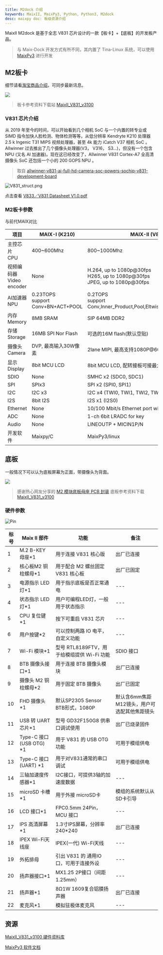 ```yaml
---
title: M2dock 介绍
keywords: MaixII, MaixPy3, Python, Python3, M2dock
desc: maixpy doc: 板级资源介绍
---
```


MaixII M2dock 是基于全志 V831 芯片设计的一款【板卡】+【底板】的开发板产品。

> 与 Maix-Dock 开发方式有所不同，其内置了 Tina-Linux 系统，可以使用 [MaixPy3](/maixpy3) 进行开发

## M2板卡

细节请看[淘宝商品介绍](https://item.taobao.com/item.htm?id=635874427363)，可同步最新讯息。

![](./asserts/maix_v831.jpg)

> 板卡参考资料下载站 [MaixII_V831_v3100](https://api.dl.sipeed.com/shareURL/MaixII/MaixII-Dock/HDK/Sipeed_MaixII_V831/MaixII_V831_v3100)

### V831 芯片介绍

从 2019 年至今的时间，可以开始看到几个相机 SoC 与一个内置的转专业或 SIMD 指令加快人脸检测、物体检测等等，从低分辨率 Kendryte K210 处理器 2.5 k Ingenic T31 MIPS 视频处理器，甚至 4k 能力 iCatch V37 相机 SoC 。 Allwinner 过去推出了几个摄像头处理器(V3， V316， S3…)，但没有一个包含 NPU (又名 AI 加速器)。现在这已经改变了，Allwinner V831 Cortex-A7 全高清摄像头 SoC 还包括一个小的 200 GOPS NPU 。

> 取自 [allwinner-v831-ai-full-hd-camera-soc-powers-sochip-v831-development-board](https://www.cnx-software.com/2020/04/28/allwinner-v831-ai-full-hd-camera-soc-powers-sochip-v831-development-board/)

![V831_struct.png](./asserts/V831_struct.png)

点击查看 [V833／V831 Datasheet V1.0.pdf](https://linux-sunxi.org/images/b/b9/V833%EF%BC%8FV831_Datasheet_V1.0.pdf)

### M2板卡参数

与前代MAIX对比

| 项目                         | MAIX-I (K210)                        | MAIX-II (V831)                                                                 |
| ---------------------------- | ------------------------------------ | ------------------------------------------------------------------------------ |
| 主控芯片<br> CPU             | 400~600Mhz                           | 800~1000Mhz                                                                    |
| 视频编码器 <br>Video encoder | None                                 | H.264, up to 1080p@30fps<br>H265, up to 1080p@30fps<br>JPEG, up to 1080p@30fps |
| AI加速器<br>NPU              | 0.23TOPS<br>support Conv+BN+ACT+POOL | 0.2TOPS<br>support Conv,Inner_Product,Pool,Eltwise,ACT,BN,Split,Concat         |
| 内存<br>Memory               | 8MB SRAM                             | SIP 64MB DDR2                                                                  |
| 存储<br>Storage              | 16MB SPI Nor Flash                   | 可选的16M flash(默认空贴)                                                      |
| 摄像头<br>Camera             | DVP, 最高输入30W像素                 | 2lane MIPI, 最高支持1080P@60fps                                                |
| 显示<br>Display              | 8bit MCU LCD                         | 8bit MCU LCD, 配转接板可接最大10寸RGB LCD                                      |
| SDIO                         | None                                 | SMHC x2 (SDC0, SDC1)                                                           |
| SPI                          | SPIx3                                | SPI x2 (SPI0, SPI1)                                                            |
| I2C                          | I2C x3                               | I2C x4 (TWI0, TWI1, TWI2, TWI3)                                                |
| I2S                          | 8bit I2S                             | I2S x1 (I2S0)                                                                  |
| Ethernet                     | None                                 | 10/100 Mbit/s Ethernet port with RMII interface                                |
| ADC                          | None                                 | 1-ch 6bit LRADC for key                                                        |
| Audio                        | None                                 | LINEOUTP + MICIN1P/N                                                           |
| 开发软件                     | Maixpy/C                             | MaixPy3/linux                                                                  |

## 底板

一般情况下可以认为底板屏幕为正面，带摄像头为背面。

![](./asserts/m2dock.jpg)

> 感谢热心网友分享的 [ M2 模块底板母座 PCB 封装](https://bbs.elecfans.com/jishu_2036119_1_1.html)
> 底板参考资料下载 [MaixII_V831_v3100](https://api.dl.sipeed.com/shareURL/MaixII/MaixII-Dock/HDK/Sipeed_MaixII_V831/MaixII_V831_v3100)

### 硬件参数

![Pin](./asserts/M2Dock_pin.jpg)

| 标号 | Maix II 部件            | 功能                                       | 备注                                         |
| ---- | ----------------------- | ------------------------------------------ | -------------------------------------------- |
| 1    | M.2 B-KEY 母座*1        | 用于连接 V831 核心版                       | 出厂已连接                                   |
| 2    | 核心板M2 铜柱螺母*1     | 用于配合 M2 螺丝固定 V831 核心板           | 出厂已固定                                   |
| 3    | 电源指示 LED 灯*1       | 用于指示底板是否正常通电                   | ---                                          |
| 4    | 状态指示 LED灯*1        | 用户可编程LED灯，一般用于状态指示          | ---                                          |
| 5    | CPU 复位键*1            | 按下可重启 V831 芯片                       | ---                                          |
| 6    | 用户按键*2              | 可以控制两路 IO 电平，自定义功能           | ---                                          |
| 7    | Wi-Fi 模块*1            | 型号 RTL8189FTV，用于给模组提供 Wi-Fi 功能 | SDIO 接口                                    |
| 8    | BTB 摄像头接口*1        | 用于连接 BTB 摄像头模块                    | 出厂已连接                                   |
| 9    | 摄像头 M2 铜柱螺母*2    | 用于固定 BTB 摄像头                        | 出厂已固定                                   |
| 10   | FHD 摄像头*1            | 默认SP2305 Sensor BTB形式，1080P           | 默认含6mm焦距M12镜头，用户可选配其他焦距镜头 |
| 11   | USB 转 UART 芯片*1      | 型号 GD32F150G8 供串口调试使用             | 出厂已烧录固件                               |
| 12   | Type-C 接口(USB OTG) *1 | 用于 V831 的 USB OTG功能                   | 可用于模组供电                               |
| 13   | Type-C 接口(UART) *1    | 用于对V831通常的串口调试                   | 可用于模组供电                               |
| 14   | 三轴加速度传感器*1      | I2C接口，可提供3轴的加速度数据             | ---                                          |
| 15   | microSD 卡槽*1          | 用于外接 microSD卡                         | 模组的系统默认从SD卡引导                     |
| 16   | LCD 接口*1              | FPC0.5mm 24Pin，MCU 接口                   | ---                                          |
| 17   | IPS 高清屏幕\*1         | 1.3寸IPS屏幕，分辨率240\*240               | 出厂已连接                                   |
| 18   | IPEX Wi-Fi天线座        | IPEX(一代) Wi-Fi天线                       | ---                                          |
| 19   | 外拓排母                | 引出 V831 的 通用IO口，可用于连接外设      | ---                                          |
| 20   | 扬声器接口*1            | MX1.25 2P接口（间距1.25mm）                | ---                                          |
| 21   | 扬声器*1                | 8Ω1W 1609复合铝膜扬声器                    | 出厂已连接                                   |
| 22   | 麦克风*1                | 模拟驻极体麦克风                           | ---                                          |

## 资源

[MaixII_V831_v3100 硬件资料库](https://api.dl.sipeed.com/shareURL/MaixII/MaixII-Dock/HDK/Sipeed_MaixII_V831/MaixII_V831_v3100)

[MaixPy3 软件文档](/maixpy3)